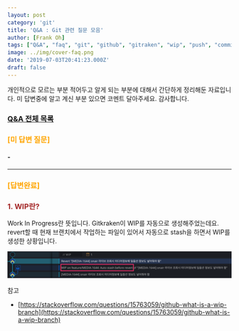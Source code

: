 ```yaml
---
layout: post
category: 'git'
title: 'Q&A : Git 관련 질문 모음'
author: [Frank Oh]
tags: ["Q&A", "faq", "git", "github", "gitraken", "wip", "push", "commit", "push"]
image: ../img/cover-faq.png
date: '2019-07-03T20:41:23.000Z'
draft: false
---
```


개인적으로 모르는 부분 적어두고 알게 되는 부분에 대해서 간단하게 정리해둔 자료입니다.
미 답변중에 알고 계신 부분 있으면 코멘트 달아주세요. 감사합니다.

### [Q&A 전체 목록](https://blog.advenoh.pe.kr/java/QA-%EA%B0%9C%EB%B0%9C%EA%B4%80%EB%A0%A8-%EC%A7%88%EB%AC%B8-%EB%AA%A8%EC%9D%8C/)

### <span style="color:orange">[미 답변 질문]</span>

#### -

- - - -

### <span style="color:orange">[답변완료]</span>

### <span style="color:brown">1. WIP란?</span>
Work In Progress란 뜻입니다. Gitkraken이 WIP를 자동으로 생성해주었는데요. revert할 때 현재 브랜치에서 작업하는 파일이 있어서 자동으로 stash을 하면서 WIP를 생성한 상황입니다.

![](images/QA-Git-관련-질문-모음/A87EE900-891F-4EEE-B1C5-BCD80F2B1BB0.png)

참고
* [https://stackoverflow.com/questions/15763059/github-what-is-a-wip-branch](https://stackoverflow.com/questions/15763059/github-what-is-a-wip-branch)
